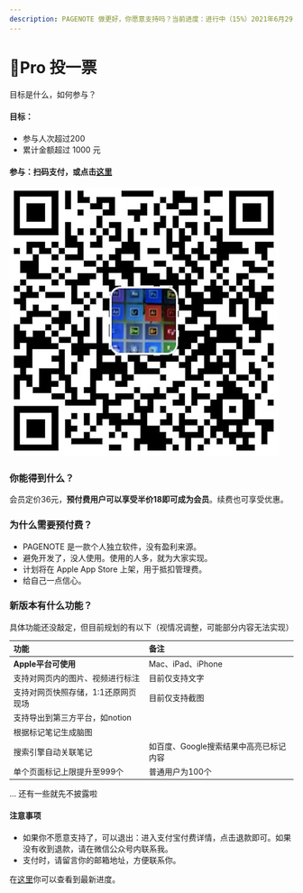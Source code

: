 ```yaml
---
description: PAGENOTE 做更好，你愿意支持吗？当前进度：进行中（15%）2021年6月29日
---
```


# 🐯Pro 投一票

目标是什么，如何参与？

#### 目标：

* 参与人次超过200
* 累计金额超过 1000 元

#### 参与：扫码支付，或点击[这里](https://pagenote.cn/pro-plan)

![&#x4F7F;&#x7528;&#x652F;&#x4ED8;&#x5B9D;&#x3002;&#x63A8;&#x8350;&#x652F;&#x4ED8;18&#x5143;&#x3002;&#x4F60;&#x4E5F;&#x53EF;&#x4EE5;&#x81EA;&#x5B9A;&#x4E49;&#x91D1;&#x989D;](.gitbook/assets/image%20%2827%29.png)

### 你能得到什么？

会员定价36元，**预付费用户可以享受半价18即可成为会员**。续费也可享受优惠。

### 为什么需要预付费？

* PAGENOTE 是一款个人独立软件，没有盈利来源。
* 避免开发了，没人使用。使用的人多，就为大家实现。
* 计划将在 Apple App Store 上架，用于抵扣管理费。
* 给自己一点信心。

### 新版本有什么功能？

具体功能还没敲定，但目前规划的有以下（视情况调整，可能部分内容无法实现）

| 功能 | 备注 |
| :--- | :--- |
| **Apple平台可使用** | Mac、iPad、iPhone |
| 支持对网页内的图片、视频进行标注 | 目前仅支持文字 |
| 支持对网页快照存储，1:1还原网页现场 | 目前仅支持截图 |
| 支持导出到第三方平台，如notion |  |
| 根据标记笔记生成脑图 |  |
| 搜索引擎自动关联笔记 | 如百度、Google搜索结果中高亮已标记内容 |
| 单个页面标记上限提升至999个 | 普通用户为100个 |

... 还有一些就先不披露啦

#### 注意事项

* 如果你不愿意支持了，可以退出：进入支付宝付费详情，点击退款即可。如果没有收到退款，请在微信公众号内联系我。
* 支付时，请留言你的邮箱地址，方便联系你。

在[这里](https://pagenote.cn/pro-plan)你可以查看到最新进度。

